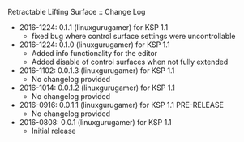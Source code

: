 Retractable Lifting Surface :: Change Log

* 2016-1224: 0.1.1 (linuxgurugamer) for KSP 1.1
	+ fixed bug where control surface settings were uncontrollable
* 2016-1224: 0.1.0 (linuxgurugamer) for KSP 1.1
	+ Added info functionality for the editor
	+ Added disable of control surfaces when not fully extended
* 2016-1102: 0.0.1.3 (linuxgurugamer) for KSP 1.1
	+ No changelog provided
* 2016-1014: 0.0.1.2 (linuxgurugamer) for KSP 1.1
	+ No changelog provided
* 2016-0916: 0.0.1.1 (linuxgurugamer) for KSP 1.1 PRE-RELEASE
	+ No changelog provided
* 2016-0808: 0.0.1 (linuxgurugamer) for KSP 1.1
	+ Initial release

